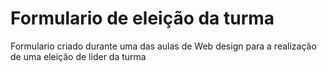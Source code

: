 # Formulario de eleição da turma
Formulario criado durante uma das aulas de Web design para a realização de uma eleição de lider da turma
